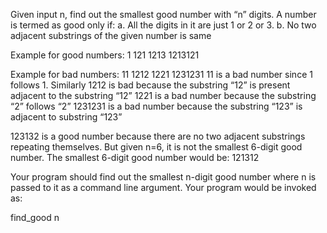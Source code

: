 Given input n, find out the smallest good number with “n” digits.  A number is termed as good only if:
a. All the digits in it are just 1 or 2 or 3.
b. No two adjacent  substrings of the given number is same

Example for good numbers: 1 121 1213 1213121

Example for bad numbers: 11 1212 1221 1231231
11 is a bad number since 1 follows 1.
Similarly 1212 is bad because the substring “12” is present adjacent to the substring “12”
1221 is a bad number because the substring “2” follows “2”
1231231 is a bad number because the substring “123” is adjacent to substring “123” 

123132 is a good number because there are no two adjacent substrings repeating themselves. But given n=6, it is not the smallest 6-digit good number. The smallest 6-digit good number would be:
121312

Your program should find out the smallest n-digit good number where n is passed to it as a command line argument.
Your program would be invoked as:

find_good n
